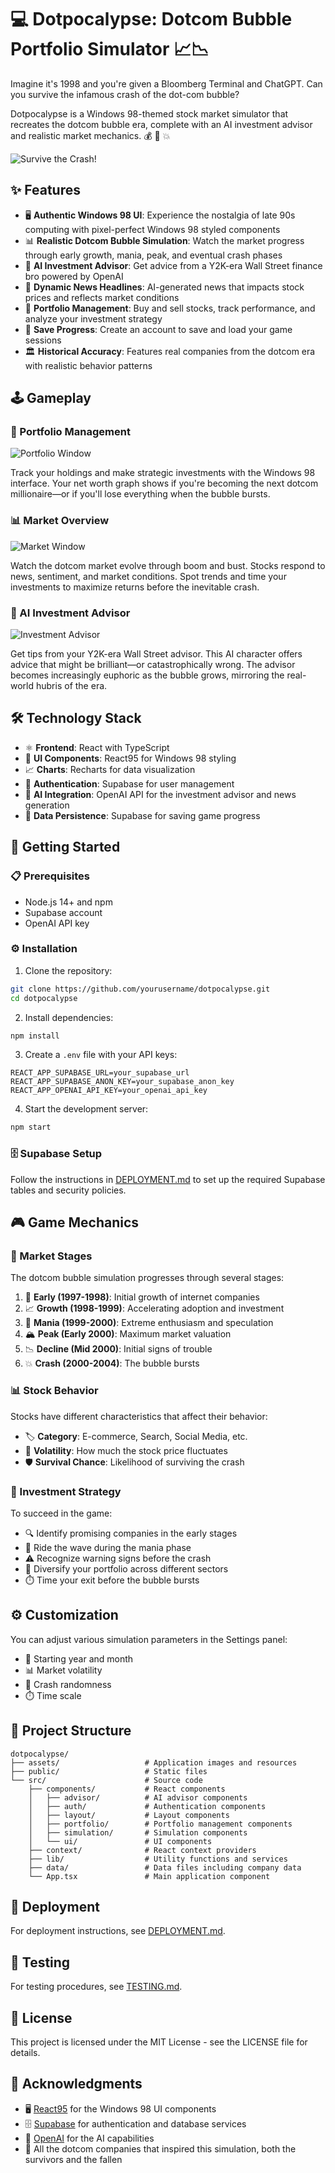 # 💻 Dotpocalypse: Dotcom Bubble Portfolio Simulator 📈📉

Imagine it's 1998 and you're given a Bloomberg Terminal and ChatGPT. Can you survive the infamous crash of the dot-com bubble?

Dotpocalypse is a Windows 98-themed stock market simulator that recreates the dotcom bubble era, complete with an AI investment advisor and realistic market mechanics. 💰 🚀 💥

![Survive the Crash!](./assets/main-window.png)

## ✨ Features

- 🖥️ **Authentic Windows 98 UI**: Experience the nostalgia of late 90s computing with pixel-perfect Windows 98 styled components
- 📊 **Realistic Dotcom Bubble Simulation**: Watch the market progress through early growth, mania, peak, and eventual crash phases
- 🤖 **AI Investment Advisor**: Get advice from a Y2K-era Wall Street finance bro powered by OpenAI
- 📰 **Dynamic News Headlines**: AI-generated news that impacts stock prices and reflects market conditions
- 💼 **Portfolio Management**: Buy and sell stocks, track performance, and analyze your investment strategy
- 💾 **Save Progress**: Create an account to save and load your game sessions
- 🏛️ **Historical Accuracy**: Features real companies from the dotcom era with realistic behavior patterns

## 🕹️ Gameplay

### 💼 Portfolio Management
![Portfolio Window](./assets/portfolio-window.png)

Track your holdings and make strategic investments with the Windows 98 interface. Your net worth graph shows if you're becoming the next dotcom millionaire—or if you'll lose everything when the bubble bursts.

### 📊 Market Overview
![Market Window](./assets/market-window.png)

Watch the dotcom market evolve through boom and bust. Stocks respond to news, sentiment, and market conditions. Spot trends and time your investments to maximize returns before the inevitable crash.

### 🤖 AI Investment Advisor
![Investment Advisor](./assets/advisor.png)

Get tips from your Y2K-era Wall Street advisor. This AI character offers advice that might be brilliant—or catastrophically wrong. The advisor becomes increasingly euphoric as the bubble grows, mirroring the real-world hubris of the era.

## 🛠️ Technology Stack

- ⚛️ **Frontend**: React with TypeScript
- 🎨 **UI Components**: React95 for Windows 98 styling
- 📈 **Charts**: Recharts for data visualization
- 🔐 **Authentication**: Supabase for user management
- 🧠 **AI Integration**: OpenAI API for the investment advisor and news generation
- 💽 **Data Persistence**: Supabase for saving game progress

## 🚀 Getting Started

### 📋 Prerequisites

- Node.js 14+ and npm
- Supabase account
- OpenAI API key

### ⚙️ Installation

1. Clone the repository:
```bash
git clone https://github.com/yourusername/dotpocalypse.git
cd dotpocalypse
```

2. Install dependencies:
```bash
npm install
```

3. Create a `.env` file with your API keys:
```
REACT_APP_SUPABASE_URL=your_supabase_url
REACT_APP_SUPABASE_ANON_KEY=your_supabase_anon_key
REACT_APP_OPENAI_API_KEY=your_openai_api_key
```

4. Start the development server:
```bash
npm start
```

### 🗄️ Supabase Setup

Follow the instructions in [DEPLOYMENT.md](DEPLOYMENT.md) to set up the required Supabase tables and security policies.

## 🎮 Game Mechanics

### 📅 Market Stages

The dotcom bubble simulation progresses through several stages:

1. 🌱 **Early (1997-1998)**: Initial growth of internet companies
2. 📈 **Growth (1998-1999)**: Accelerating adoption and investment
3. 🚀 **Mania (1999-2000)**: Extreme enthusiasm and speculation
4. 🏔️ **Peak (Early 2000)**: Maximum market valuation
5. 📉 **Decline (Mid 2000)**: Initial signs of trouble
6. 💥 **Crash (2000-2004)**: The bubble bursts

### 📊 Stock Behavior

Stocks have different characteristics that affect their behavior:

- 🏷️ **Category**: E-commerce, Search, Social Media, etc.
- 🎢 **Volatility**: How much the stock price fluctuates
- 🛡️ **Survival Chance**: Likelihood of surviving the crash

### 📝 Investment Strategy

To succeed in the game:

- 🔍 Identify promising companies in the early stages
- 🌊 Ride the wave during the mania phase
- ⚠️ Recognize warning signs before the crash
- 🧩 Diversify your portfolio across different sectors
- ⏱️ Time your exit before the bubble bursts

## ⚙️ Customization

You can adjust various simulation parameters in the Settings panel:

- 📅 Starting year and month
- 📊 Market volatility
- 🎲 Crash randomness
- ⏱️ Time scale

## 📁 Project Structure

```
dotpocalypse/
├── assets/                   # Application images and resources
├── public/                   # Static files
└── src/                      # Source code
    ├── components/           # React components
    │   ├── advisor/          # AI advisor components
    │   ├── auth/             # Authentication components
    │   ├── layout/           # Layout components
    │   ├── portfolio/        # Portfolio management components
    │   ├── simulation/       # Simulation components
    │   └── ui/               # UI components
    ├── context/              # React context providers
    ├── lib/                  # Utility functions and services
    ├── data/                 # Data files including company data
    └── App.tsx               # Main application component
```

## 🚀 Deployment

For deployment instructions, see [DEPLOYMENT.md](DEPLOYMENT.md).

## 🧪 Testing

For testing procedures, see [TESTING.md](TESTING.md).

## 📜 License

This project is licensed under the MIT License - see the LICENSE file for details.

## 🙏 Acknowledgments

- 🖥️ [React95](https://github.com/arturbien/React95) for the Windows 98 UI components
- 🗄️ [Supabase](https://supabase.io/) for authentication and database services
- 🤖 [OpenAI](https://openai.com/) for the AI capabilities
- 💼 All the dotcom companies that inspired this simulation, both the survivors and the fallen
